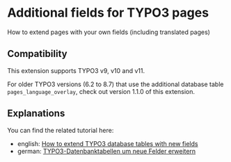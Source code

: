 # Additional fields for TYPO3 pages

How to extend pages with your own fields (including translated pages)

## Compatibility

This extension supports TYPO3 v9, v10 and v11.

For older TYPO3 versions (6.2 to 8.7) that use the additional database table `pages_language_overlay`,
check out version 1.1.0 of this extension.

## Explanations

You can find the related tutorial here:
- english: [How to extend TYPO3 database tables with new fields](https://www.sebkln.de/en/tutorials/detail/how-to-extend-typo3-database-tables-with-new-fields/)
- german: [TYPO3-Datenbanktabellen um neue Felder erweitern](https://www.sebkln.de/tutorials/detail/typo3-datenbanktabellen-um-neue-felder-erweitern/)
